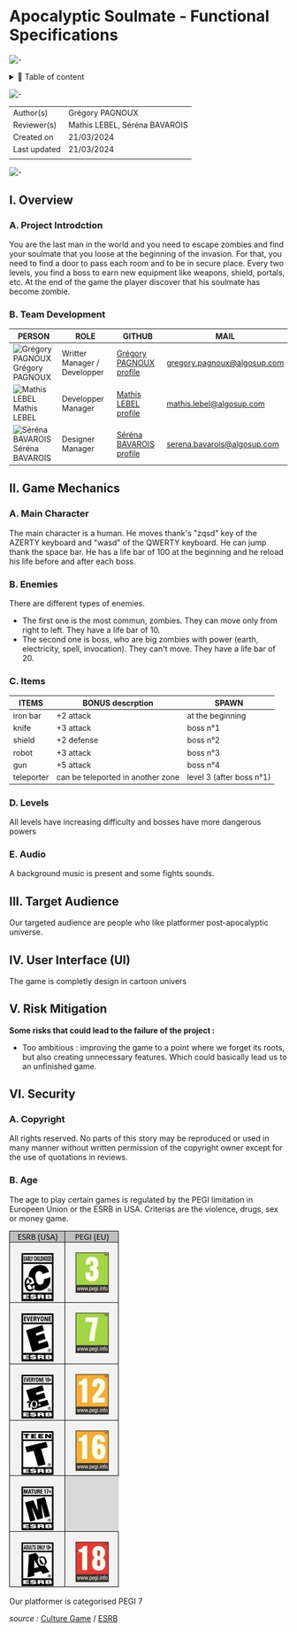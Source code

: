 # Apocalyptic Soulmate - Functional Specifications

![-](https://raw.githubusercontent.com/andreasbm/readme/master/assets/lines/aqua.png)

<details>
<summary>📖 Table of content</summary>

- [Apocalyptic Soulmate - Functional Specifications](#apocalyptic-soulmate---functional-specifications)
  - [I. Overview](#i-overview)
    - [A. Project Introdction](#a-project-introdction)
    - [B. Team Development](#b-team-development)
  - [II. Game Mechanics](#ii-game-mechanics)
    - [A. Main Character](#a-main-character)
    - [B. Enemies](#b-enemies)
    - [C. Items](#c-items)
    - [D. Levels](#d-levels)
    - [E. Audio](#e-audio)
  - [III. Target Audience](#iii-target-audience)
  - [IV. User Interface (UI)](#iv-user-interface-ui)
  - [V. Risk Mitigation](#v-risk-mitigation)
  - [VI. Security](#vi-security)
    - [A. Copyright](#a-copyright)
    - [B. Age](#b-age)

</details>

![-](https://raw.githubusercontent.com/andreasbm/readme/master/assets/lines/aqua.png)

| | |
| ----- | ----- |
| Author(s) | Grégory PAGNOUX |
| Reviewer(s) | Mathis LEBEL, Séréna BAVAROIS |
| Created on | 21/03/2024 |
| Last updated | 21/03/2024 |
|  |  |

![-](https://raw.githubusercontent.com/andreasbm/readme/master/assets/lines/aqua.png)

## I. Overview

### A. Project Introdction

You are the last man in the world and you need to escape zombies and find your soulmate that you loose at the beginning of the invasion.
For that, you need to find a door to pass each room and to be in secure place.
Every two levels, you find a boss to earn new equipment like weapons, shield, portals, etc.
At the end of the game the player discover that his soulmate has become zombie.

### B. Team Development

| PERSON | ROLE | GITHUB | MAIL |
| - | - | - | - |
| <img src="https://avatars.githubusercontent.com/u/114397869?v=4" alt="Grégory PAGNOUX" width="75px"> <br> Grégory PAGNOUX | Writter Manager / Developper | [Grégory PAGNOUX profile](https://github.com/Gregory-Pagnoux) | [gregory.pagnoux@algosup.com](mailto:gregory.pagnoux@algosup.com) |
| <img src="https://avatars.githubusercontent.com/u/145991354?v=4" alt="Mathis LEBEL" width="75px"> <br> Mathis LEBEL | Developper Manager | [Mathis LEBEL profile](https://github.com/mathislebel)|  [mathis.lebel@algosup.com](mailto:mathis.lebel@algosup.com) |
| <img src="https://avatars.githubusercontent.com/u/145995847?v=4" alt="Séréna BAVAROIS" width="75px"> <br> Séréna BAVAROIS | Designer Manager | [Séréna BAVAROIS profile](https://github.com/NanaChocolat)|  [serena.bavarois@algosup.com](mailto:gregory.pagnoux@algosup.com) |

## II. Game Mechanics

### A. Main Character

The main character is a human.
He moves thank's "zqsd" key of the AZERTY keyboard and "wasd" of the QWERTY keyboard. He can jump thank the space bar.
He has a life bar of 100 at the beginning and he reload his life before and after each boss.

### B. Enemies

There are different types of enemies.

- The first one is the most commun, zombies.
  They can move only from right to left.
  They have a life bar of 10.
- The second one is boss, who are big zombies with power (earth, electricity, spell, invocation).
  They can't move.
  They have a life bar of 20.

### C. Items

| ITEMS | BONUS descrption | SPAWN |
| - | - | - |
| iron bar | +2 attack | at the beginning |
| knife | +3 attack | boss n°1 |
| shield | +2 defense | boss n°2 |
| robot | +3 attack | boss n°3 |
| gun | +5 attack | boss n°4 |
| teleporter | can be teleported in another zone | level 3 (after boss n°1) |

### D. Levels

All levels have increasing difficulty and bosses have more dangerous powers

### E. Audio

A background music is present and some fights sounds.

## III. Target Audience

Our targeted audience are people who like platformer post-apocalyptic universe.

## IV. User Interface (UI)

The game is completly design in cartoon univers

## V. Risk Mitigation

**Some risks that could lead to the failure of the project :**

- Too ambitious : improving the game to a point where we forget its roots, but also creating unnecessary features. Which could basically lead us to an unfinished game.

## VI. Security

### A. Copyright

All rights reserved. No parts of this story may be reproduced or used in many manner without written permission of the copyright owner except for the use of quotations in reviews.

### B. Age

The age to play certain games is regulated by the PEGI limitation in Europeen Union or the ESRB in USA.
Criterias are the violence, drugs, sex or money game.

![PEGI](/img/ESRB.jpg)

Our platformer is categorised PEGI 7

*source :* [Culture Game](https://www.culture-games.com/capsule-technique/pegi-le-systeme-devaluation-europeen-des-jeux-video) / [ESRB](https://www.esrb.org/)
